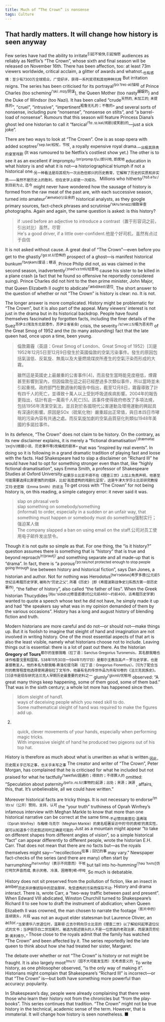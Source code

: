 ```yaml
---
title: Much of “The Crown” is nonsense 
tags: Culture
---
```

## That hardly matters. It will change how history is seen anyway

Few series have had the ability to irritate<sup>引起不愉快,引起恼怒</sup> audiences as reliably as Netflix’s “The Crown”, whose sixth and final season will be released on November 16th. There has been affection, too: at least 73m viewers worldwide, critical acclaim, a glitter of awards and whatnot.<sub>也有感情：至少有7300万全球观众，广受好评，获得一系列奖项和其他种种光辉</sub> But irritation reigns. The series has been criticised for its portrayal<sup>/pɔːˈtreɪ-əl/描绘</sup> of Prince Charles (too scheming<sup>/ˈskiː.mɪŋ/阴谋</sup>), the Queen Mother (too nasty<sup>龌龊的</sup>) and the Duke of Windsor (too Nazi). It has been called “crude<sup>天然的, 未加工的; 未提炼的</sup>”, “cruel”, “intrusive”, “impertinent<sup>粗鲁无礼的；不敬的</sup>” and several sorts of nonsense, including pure “nonsense”, “nonsense on stilts”, and “a barrel-load of nonsense”. Rumours that this season will feature Princess Diana’s ghost led one historian to call it “farcical<sup>/ˈfɑː.sɪ.kəl/闹剧(或笑剧)的</sup>—just a sick joke”.

There are two ways to look at “The Crown”. One is as soap opera with added sceptres<sup>/ˈsep.tər/权杖，节杖</sup>, a royally expensive royal drama.<sub>一出极其昂贵的皇室戏剧</sub> (It was rumoured to be Netflix’s costliest show yet.) The other is to see it as an excellent if impromptu<sup> /ɪmˈprɒmp.tʃuː/即兴地, 即席地</sup> education in what history is and what it is not—a historiographical triumph if not a historical one.<sub>另一种看法是将其视为一次出色但即兴的历史教育，它解释了历史的实质和非实质——虽然不是历史上的胜利，但在史学上却是一次成功。</sub> Millions who hitherto<sup>/ˌhɪð.əˈtuː/到目前为止, 迄今</sup> might never have wondered how the sausage of history is formed from the raw meat of the past are, with each successive season, turned into amateur<sup>/ˈæmətə(r)/业余的</sup> historical analysts, as they google primary sources, fact-check phrases and scrutinise<sup>/ˈskruːtənaɪz/细致审查</sup> photographs. Again and again, the same question is asked: is this history?
>if :used before an adjective to introduce a contrast（置于形容词之前，引出对比）虽然，尽管<br>
>He's a good driver, if a little over-confident.他是个好司机，虽然有点过于自信<br>

It is not asked without cause. A great deal of “The Crown”—even before you get to the ghastly<sup>/ˈɡɑːst.li/恐怖的</sup> prospect of a ghost—is manifest historical bunkum<sup>/ˈbʌŋkəm/废话；瞎话</sup>. Prince Philip did not, as was claimed in the second season, inadvertently<sup>/ˌɪnədˈvɜːtntli/经意地</sup> cause his sister to be killed in a plane crash (a fact that he found so offensive he reportedly considered suing). Prince Charles did not hint to the then prime minister, John Major, that Queen Elizabeth II ought to abdicate<sup>/ˈæbdɪkeɪt/退位</sup>. The short answer to the question of whether or not “The Crown” is history is clear: no. It is not.

The longer answer is more complicated. History might be problematic for “The Crown”, but it is also part of the appeal. Many viewers’ interest is not just in the drama but in its historical backdrop. People have found themselves fascinated by forgotten facts, including the finer details of the Suez<sup>苏伊士(埃及东北部港市，苏伊士省省会)</sup> crisis, the severity<sup> /sɪˈver.ɪ.ti/极为恶劣的</sup> of the Great Smog of 1952 and the (to many astounding) fact that the late queen had, once upon a time, been young.
>倫敦霧霾（英語：Great Smog of London、Great Smog of 1952）[3]是1952年12月5日至12月9日發生於英國倫敦的空氣污染事件。發生的原因包括氣溫低、反氣旋、無風以及大量燃燒煤炭所產生的空氣汙染而形成的大霧。

>雖然這是英國史上最嚴重的公害事件[4]，而且發生當時能見度極低，煙霧甚至影響到室內，但因倫敦在這之前已經歷過多次類似事件，所以當時並未引起重視。政府部門在數週後的報告中指出，截至12月8日，霧霾導致了計有四千人的死亡，並導致十萬人以上受到呼吸道疾病影響。2004年的報告更指出，估計有逾一萬兩千人死亡[5]。該事件使得政府修改了多項法規，包括1956年清潔空氣法，並且對於各國現代公害運動及環境運動的興起具有深遠的影響。原因是SOx（硫氧化物）嚴重超出正常值，與日本四日市哮喘的污染內容有共通之處。而反氣旋加劇的空氣品質惡化則類似1948年美國的多諾拉事件。

In its defence, “The Crown” does not claim to be history. On the contrary, as its new disclaimer explains, it is merely a “fictional dramatisation<sup>/ˌdræmətaɪˈzeɪʃn/(根据小说、历史事件等)改编成的剧本</sup>” that was “inspired by real events”. In doing so it is following in a grand dramatic tradition of playing fast and loose with the facts. Had Shakespeare had to slap a disclaimer on “Richard III” he would have had to opt for something stronger even than that, like “highly fictional dramatisation”, says Emma Smith, a professor of Shakespeare Studies at Oxford University.<sub>如果莎士比亚不得不在《理查三世》上加上免责声明，他甚至可能需要选择比那更强烈的措辞，比如‘高度虚构的戏剧化呈现’，这是牛津大学莎士比亚研究教授艾玛·史密斯（Emma Smith）的说法</sub> To get cross with “The Crown” for not being history is, on this reading, a simple category error: it never said it was.
>slap on phrasal verb<br>
>slap something on somebody/something<br>
>(informal) to order, especially in a sudden or an unfair way, that something must happen or somebody must do something强制实行；强迫某人做<br>
>The company slapped a ban on using email on the staff.公司对员工使用电子邮件发出禁令。<br>

Though it is not quite so simple as that. For one thing, the “is it history?” question assumes there is something that is “history” that is true and beyond reproach<sup>/rɪˈprəʊtʃ/</sup> and something separate and all made-up that is “drama”. In fact, there is “a porous<sup>/ˈpɔːrəs/not protected enough to stop people going through</sup> line between history and historical fiction”, says Dan Jones, a historian and author. Not for nothing was Herodotus<sup>[he'rɔdətəs]希罗多德(公元前5世纪古希腊历史学家, 被称为“历史之父”, 所著《历史》 [即《希腊波斯战争史》]系西方第一部历史著作)</sup>, “the father of history”, also called “the father of lies”. When the Greek historian Thucydides<sup> [θju:'sididi:z]修昔底德(约公元前460～约前400，古希腊历史学家)</sup> wanted to quote a speech whose text he did not have, he simply made it up and had “the speakers say what was in my opinion demanded of them by the various occasions”. History has a long and august history of blending fiction and truth.

Modern historians are more careful and do not—or should not—make things up. But it is foolish to imagine that sleight of hand and imagination are not involved in writing history. One of the most essential aspects of that art is also the least visible, namely what historians choose not to include. Leaving things out is essential: there is a lot of past out there. As the historian **Gregory of Tours**<sup>都尔的圣额我略（拉丁语：Sanctus Gregorius Turonensis，其名额我略也译作格雷戈里和国瑞，538年11月30日—594年11月17日）是都尔主教及高卢－罗马史学家，也是基督教圣人。他的本名为额我略·弗洛伦提乌斯（拉丁语：Gregorius Florentius）。[1]为了配合当时的教育程度他选择使用通俗拉丁文写作，他最有名的传世作品为共有10卷的《法兰克民族史》。 [3]该书是现存研究法兰克人早期历史最重要的史料之一</sup> glumly<sup>/ˈɡlʌmli/忧郁地</sup> observed: “A great many things keep happening, some of them good, some of them bad.” That was in the sixth century; a whole lot more has happened since then.
>Idiom	sleight of hand1.<br>
>ways of deceiving people which you need skill to do.<br>
>Some mathematical sleight of hand was required to make the figures add up.<br>
2.
>quick, clever movements of your hands, especially when performing magic tricks.<br>
>With impressive sleight of hand he produced two pigeons out of his top hat.<br>

History is therefore as much about what is unwritten as what is written.<sub>因此，历史既关乎已写之事，也关乎未写之事</sub> The creator and writer of “The Crown”, Peter Morgan, has complained that he is criticised for what he included but not praised for what he tactfully<sup>/ˈtæktfəli/圆通的；得体的；不得罪人的</sup> omitted: “Speculation about paternity<sup>/pəˈtɜː.nɪ.ti/(事物的)起源；出处；来源；渊源
</sup>, affairs, this, that. It’s unbelievable, all we could have written.”

Moreover historical facts are tricky things. It is not necessary to endorse<sup>/ɪnˈdɔːs/（公开）赞同，支持，认可</sup> the “your truth” truthiness of Oprah Winfrey’s infamous interview with Meghan Markle to know that more than one historical narrative can be correct at the same time.<sub>不必赞同奥普拉·温弗瑞（Oprah Winfrey）与梅根·马克尔（Meghan Markle）的臭名昭著采访中的‘你的真相’的真实性，就可以知道多个历史叙述同时正确是可能的</sub> Just as a mountain might appear “to take on different shapes from different angles of vision”, so a simple historical “fact” can appear differently to different people, wrote the historian E.H. Carr. That does not mean that there are no facts but—as the royals themselves might say—“recollections<sup>往事；回忆的事</sup> may vary.” Newspaper fact-checks of the series (and there are many) often start by harrumphing<sup>/həˈrʌmfɪŋ/（表示不同意而）干咳</sup> but tail into ho-humming<sup>/ˌhəʊ ˈhʌm/[仿打呵欠声音而成, 表示厌倦、冷漠、困倦等]嗬-哼呣</sup>. So much is debatable.

History does not sit preserved from the pollution of fiction, like an insect in amber<sub>历史并非像琥珀中的昆虫那样，免受虚构的污染而保存不动</sub>. History and drama interact. There is, wrote Carr, a “two-way traffic between past and present”. When Edward VIII abdicated, Winston Churchill turned to Shakespeare’s Richard II to see how to draft the instrument of abdication; when Queen Elizabeth II was crowned, the man chosen to narrate the footage<sup>（影片中的）连续镜头，片段</sup> was not an august elder statesman but Laurence Olivier, an actor.<sub>“当爱德华八世退位时，温斯顿·丘吉尔转向莎士比亚的《理查二世》以了解如何起草退位仪式的文书；当伊丽莎白二世加冕时，被选为叙述镜头的人不是一位崇高的老政治家，而是演员劳伦斯·奥利维尔。”</sub> Those close to the royals admit that the family has watched “The Crown” and been affected by it. The series reportedly led the late queen to think about how she had treated her sister, Margaret.

The debate over whether or not “The Crown” is history or not might be fraught. It is also largely moot<sup>/muːt/（因不大可能发生而）无考虑意义的</sup>. To write history, as one philosopher observed, “is the only way of making it”. Historians might complain that Shakespeare’s “Richard III” is incorrect—or that “The Crown” is—but both have something more powerful than accuracy: popularity.

In Shakespeare’s day, people were already complaining that there were those who learn their history not from the chronicles but “from the play-books”. This series continues that tradition. “The Crown” might not be true history in the technical, academic sense of the term. However, that is immaterial. It will change how history is seen nonetheless. ■
